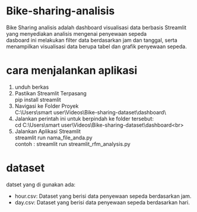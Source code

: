 # Bike-sharing-analisis
Bike Sharing  analisis adalah  dashboard visualisasi data berbasis Streamlit yang menyediakan analisis mengenai penyewaan sepeda<br>
dasboard ini  melakukan filter data berdasarkan jam dan tanggal, serta menampilkan visualisasi data berupa tabel dan grafik penyewaan sepeda.<br>

# cara menjalankan aplikasi
1. unduh berkas<br>
2. Pastikan Streamlit Terpasang <br>
   pip install streamlit <br>
4. Navigasi ke Folder Proyek<br>
   C:\Users\smart user\Videos\Bike-sharing-dataset\dashboard\ <br>
5. Jalankan perintah ini untuk berpindah ke folder tersebut:<br>
   cd C:\Users\smart user\Videos\Bike-sharing-dataset\dashboard\<br>
6. Jalankan Aplikasi Streamlit<br>
   streamlit run nama_file_anda.py<br>
contoh : streamlit run streamlit_rfm_analysis.py<br>

# dataset
datset yang di gunakan ada:<br>
- hour.csv: Dataset yang berisi data penyewaan sepeda berdasarkan jam.<br>
- day.csv: Dataset yang berisi data penyewaan sepeda berdasarkan hari.<br>
